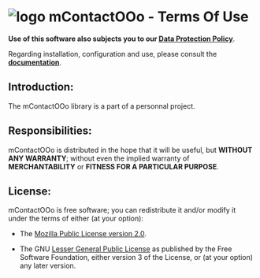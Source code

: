 # ![logo][1] mContactOOo - Terms Of Use

**Use of this software also subjects you to our [Data Protection Policy][2]**.

Regarding installation, configuration and use,
please consult the **[documentation][3]**.

## Introduction:

The mContactOOo library is a part of a personnal project.

## Responsibilities:

mContactOOo is distributed in the hope that it will be useful,
but **WITHOUT ANY WARRANTY**; without even the implied warranty of
**MERCHANTABILITY** or **FITNESS FOR A PARTICULAR PURPOSE**.

## License:

mContactOOo is free software; you can redistribute it and/or
modify it under the terms of either (at your option):

- The [Mozilla Public License version 2.0][4].

- The GNU [Lesser General Public License][5] as published by the Free Software
Foundation, either version 3 of the License, or (at your option) any later version.

[1]: <https://prrvchr.github.io/mContactOOo/img/mContactOOo.png>
[2]: <https://prrvchr.github.io/mContactOOo/source/mContactOOo/registration/PrivacyPolicy_en>
[3]: <https://prrvchr.github.io/mContactOOo/>
[4]: <http://mozilla.org/MPL/2.0/>
[5]: <http://www.gnu.org/licenses/lgpl-3.0.html>
